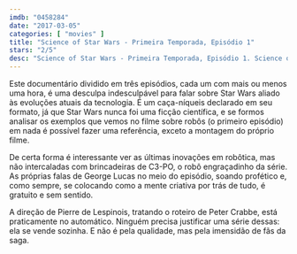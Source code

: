 ```yaml
---
imdb: "0458284"
date: "2017-03-05"
categories: [ "movies" ]
title: "Science of Star Wars - Primeira Temporada, Episódio 1"
stars: "2/5"
desc: "Science of Star Wars - Primeira Temporada, Episódio 1. Science of Star Wars (USA, 2005). Dirigido por Pierre de Lespinois. Escrito por Peter Crabbe. Com Anthony Daniels (C-3PO / ...), Dominic Frisby (Himself), Xing Hong Shi (Himself)."
---
```

Este documentário dividido em três episódios, cada um com mais ou menos uma hora, é uma desculpa indesculpável para falar sobre Star Wars aliado às evoluções atuais da tecnologia. É um caça-níqueis declarado em seu formato, já que Star Wars nunca foi uma ficção científica, e se formos analisar os exemplos que vemos no filme sobre robôs (o primeiro episódio) em nada é possível fazer uma referência, exceto a montagem do próprio filme.

De certa forma é interessante ver as últimas inovações em robôtica, mas não intercaladas com brincadeiras de C3-PO, o robô engraçadinho da série. As próprias falas de George Lucas no meio do episódio, soando profético e, como sempre, se colocando como a mente criativa por trás de tudo, é gratuito e sem sentido.

A direção de Pierre de Lespinois, tratando o roteiro de Peter Crabbe, está praticamente no automático. Ninguém precisa justificar uma série dessas: ela se vende sozinha. E não é pela qualidade, mas pela imensidão de fãs da saga.
